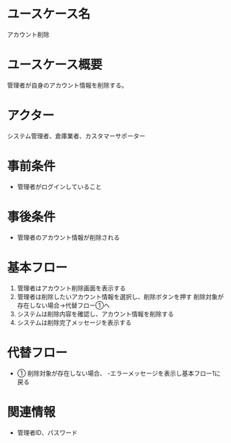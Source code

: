 # ユースケース名
アカウント削除

# ユースケース概要
管理者が自身のアカウント情報を削除する。

# アクター
システム管理者、倉庫業者、カスタマーサポーター

# 事前条件
- 管理者がログインしていること

# 事後条件
- 管理者のアカウント情報が削除される

# 基本フロー
1. 管理者はアカウント削除画面を表示する
2. 管理者は削除したいアカウント情報を選択し、削除ボタンを押す
    削除対象が存在しない場合→代替フロー①へ
3. システムは削除内容を確認し、アカウント情報を削除する
4. システムは削除完了メッセージを表示する

# 代替フロー
- ① 削除対象が存在しない場合、
    -エラーメッセージを表示し基本フロー1に戻る

# 関連情報
- 管理者ID、パスワード
